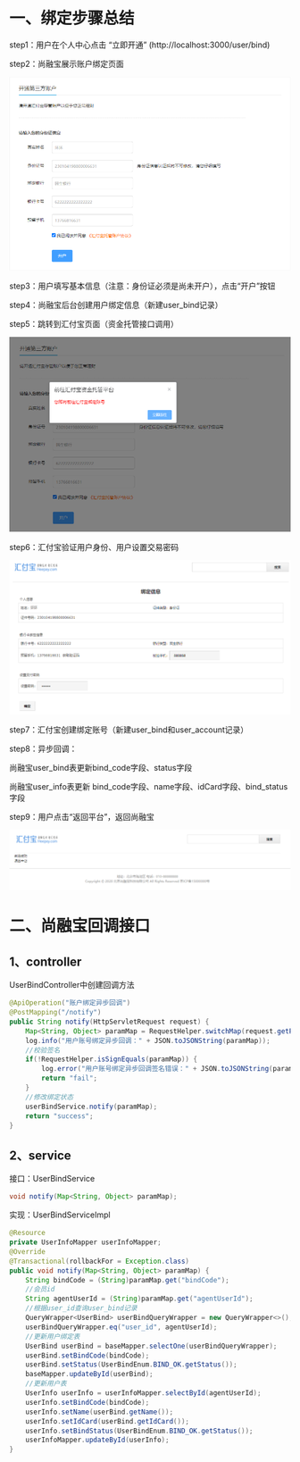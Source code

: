 # 一、绑定步骤总结

step1：用户在个人中心点击 “立即开通” (http://localhost:3000/user/bind)

step2：尚融宝展示账户绑定页面

![2423e0d7-5831-44e1-983e-df3759202bde](https://raw.githubusercontent.com/Eneru7/img/main/img_folder/2423e0d7-5831-44e1-983e-df3759202bde.png)

step3：用户填写基本信息（注意：身份证必须是尚未开户），点击“开户”按钮

step4：尚融宝后台创建用户绑定信息（新建user_bind记录）

step5：跳转到汇付宝页面（资金托管接口调用）

![img](https://raw.githubusercontent.com/Eneru7/img/main/img_folder/716e2317-4453-4e01-816f-9b258d8aaf4e.png)

step6：汇付宝验证用户身份、用户设置交易密码

![81872fbf-1ff0-4c2b-b03f-f4d049563673](https://raw.githubusercontent.com/Eneru7/img/main/img_folder/81872fbf-1ff0-4c2b-b03f-f4d049563673.png)

step7：汇付宝创建绑定账号（新建user_bind和user_account记录）

step8：异步回调：

尚融宝user_bind表更新bind_code字段、status字段

尚融宝user_info表更新 bind_code字段、name字段、idCard字段、bind_status字段

step9：用户点击“返回平台”，返回尚融宝

![7c6fa6e0-49f9-4a26-92f2-2ec8261af5b0](https://raw.githubusercontent.com/Eneru7/img/main/img_folder/7c6fa6e0-49f9-4a26-92f2-2ec8261af5b0.png)

# 二、尚融宝回调接口

## 1、controller

UserBindController中创建回调方法 

```java
@ApiOperation("账户绑定异步回调")
@PostMapping("/notify")
public String notify(HttpServletRequest request) {
    Map<String, Object> paramMap = RequestHelper.switchMap(request.getParameterMap());
    log.info("用户账号绑定异步回调：" + JSON.toJSONString(paramMap));
    //校验签名
    if(!RequestHelper.isSignEquals(paramMap)) {
        log.error("用户账号绑定异步回调签名错误：" + JSON.toJSONString(paramMap));
        return "fail";
    }
    //修改绑定状态
    userBindService.notify(paramMap);
    return "success";
}
```

## 2、service

接口：UserBindService 

```java
void notify(Map<String, Object> paramMap);
```

实现：UserBindServiceImpl 

```java
@Resource
private UserInfoMapper userInfoMapper;
@Override
@Transactional(rollbackFor = Exception.class)
public void notify(Map<String, Object> paramMap) {
    String bindCode = (String)paramMap.get("bindCode");
    //会员id
    String agentUserId = (String)paramMap.get("agentUserId");
    //根据user_id查询user_bind记录
    QueryWrapper<UserBind> userBindQueryWrapper = new QueryWrapper<>();
    userBindQueryWrapper.eq("user_id", agentUserId);
    //更新用户绑定表
    UserBind userBind = baseMapper.selectOne(userBindQueryWrapper);
    userBind.setBindCode(bindCode);
    userBind.setStatus(UserBindEnum.BIND_OK.getStatus());
    baseMapper.updateById(userBind);
    //更新用户表
    UserInfo userInfo = userInfoMapper.selectById(agentUserId);
    userInfo.setBindCode(bindCode);
    userInfo.setName(userBind.getName());
    userInfo.setIdCard(userBind.getIdCard());
    userInfo.setBindStatus(UserBindEnum.BIND_OK.getStatus());
    userInfoMapper.updateById(userInfo);
}
```